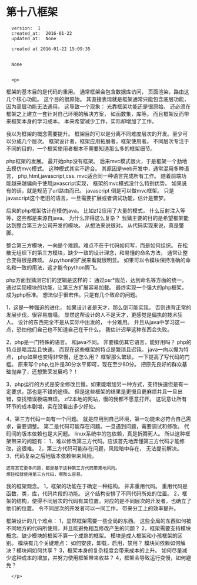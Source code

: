 
  # 第十八框架

      version:  1
      created_at:  2016-01-22
      updated_at:  None

      created at 2016-01-22 15:09:35 


      None


      <p>
      
框架的基本目的是代码的重用。 通常框架会包含数据库访问， 页面渲染，路由这几个核心功能。
这个目的很原始。 其直接表现就是框架通常只能包含底层功能，因为高层功能无法通用。 
这导致一个现象： 光靠框架功能还是很原始， 还必须在框架之上建立一套针对自己环境的解决方案， 如函数集，库等。
而且框架反而带来框架本身的学习成本。 本来希望减少工作，实际却增加了工作。

我以为框架的概念需要提升。 框架目的可以是分离不同难度层次的开发。至少可以分成几个层次。 
框架设计者，框架应用拓展者，框架使用者。 不同层次专注于不同的目的，一个框架使用者根本不需要知道那么多的框架细节。 

php框架的发展。
最开始php没有框架。 后来mvc模式很火，于是框架一个劲地去模仿mvc模式。 这种模式其实不适合。
其原因是web开发中，通常混用多种语言， php,html,javascript,css. mvc适合同一种语言完成所有工作。
随着前端功能越来越偏向于使用javascript实现， 框架的mvc模式没什么特别优势。 如果说有的话，就是规范了url路由而已。
javascript 倒是可以做mvc框架。 只是javascript这个老旧的语言，一旦需要扩展或者调试功能，估计是噩梦。

后来的php框架估计在模仿java。 比如zf2应用了大量的模式， 什么反射注入等等，这些都是来源自java。
为什么非得这么复杂？ 我猜主要的目的是希望框架能达到整合第三方公司开发的模块。 
从想法来说很对。 从代码实现来说，真是蹩脚。 

整合第三方模块，一向是个难题。难点不在于代码如何写，而是如何组织。 
在松散无组织下的第三方模块，缺少一致的设计理念，和易懂的命名方法， 通常让整合变得很是麻烦。 从python的扩展来看就很明显。
如果可以令模块保持准确的命名和一致的用法，这才能令python腾飞。 

php方面我猜测它们的逻辑是这样的： 通过psr*规范，达到命名等方面的统一。 通过实现模块的功能，让第三方扩展容易加载。 
最终实现一个强大的php框架，成为php标准。
想法似乎很宏伟。只是有几个致命的问题。

1，这是一种强迫的进化， 如果设计者是天才，那么倒可能实现。 否则违背正常的发展步伐，很容易崩塌。
   显然这帮设计的人不是天才，更感觉是偏执的技术狂人。 设计的东西完全不是从实际中出发的， 十分难用。
   并且从java中学习这一点，恐怕他们自己也不知道自己在干什么。
   我估计迟早这种东西会失败。

2，php是一门特殊的语言。 和java不同。 非要模仿其它语言，能好用吗？ php的特点是略混乱且快速。 
   而现在这些框架的特点是繁琐且迟钝。 java一向以慢为特点， php如果也变得非常慢，还怎么用？
   框架那么繁琐， 一下提高了写代码的门槛。 原来写个php,也许是30分水平即可，现在至少80分。 
   把原先良好的群众基础抛弃了，还想繁荣发展吗？！

3，php运行的方式是安全修改且慢。如果能增加另一种方式，支持快速但是有一定要求，那也是不错的途径。
    但是这些框架的结果是更慢且更麻烦并且一旦出错，查找错误极端麻烦。 
    zf2本地的网站，慢的我都不愿意打开。 这玩意让所有环节的成本剧增，实在没看出多少好处。

4，第三方代码一向有一个问题。 就是应用到自己环境，第一功能未必符合自己需求，需要调整。
   第二是代码可能存在问题。一旦遇到问题，需要调试和修改。
    代码间的版本依赖也是大问题。 linux系统中的包依赖，真是折腾死人。
    所以这种框架带来的问题有： 
     1，难以修改第三方代码。应该首先地弄懂第三方代码才能修改，这很难。
     2，第三方代码可能存在问题，风险暗中存在， 无法提前解决。
     3，代码复杂之后地版本依赖带来风险。

    还有其它更多问题，都是基于这种第三方代码带来地风险。
    想轻松就使用第三方代码，哪那么容易。


我的框架观念。
1，框架的功能在于确定一种结构。 并非重用代码。 重用代码是函数，类，库，代码片段的功能。
   这个结构安排了不同代码所处的位置。 
2，框架的结构，使得不同层次的代码有其位置。对应的是不同层次的开发者，也确立了他们的位置。
   令不同层次的开发者可以一同工作， 带来分工上的效率提升。

框架设计的几个难点：
1，显然框架需要一些全局的东西。 这些全局的东西如何被不同地方的代码所使用，并且能避免相互修改产生的问题？
2，框架需要支持模块概念。缺少模块的框架不算一个成熟的框架。 模块是成人框架和小孩框架的区别。
   模块有几个关键难点： 如何安装，卸载，启用，禁用？ 模块间依赖如何解决？模块间如何共享？
3，框架本身的复杂程度会带来成本的上升。 如何尽量减少这种成本的增加，并努力使用框架带来收益？
4，框架会导致运行变慢，如何避免？



      </p>

  